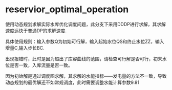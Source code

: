 # reservior_optimal_operation
使用动态规划求解实际水库优化调度问题，此分支下采用DDDP进行求解，其求解速度远快于普通DP的求解速度.

具体使用规则：输入参数Q为初始可行解，输入起始水位QS和终止水位ZZ，输入增量C,输入步长BC.

出现报错时，此时是因为超出了库容曲线的范围，请检查可行解是否可行，初末水位是否一致，入库流量是否一致。

因为初始解是通过调度图求解，其求解的水能指标——发电量的方法不一致，导致动态规划的最优解还不如常规调度，此时需要调整水能计算参数9.81

